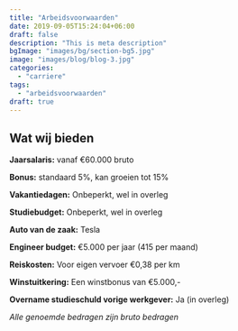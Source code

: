 ```yaml
---
title: "Arbeidsvoorwaarden"
date: 2019-09-05T15:24:04+06:00
draft: false
description: "This is meta description"
bgImage: "images/bg/section-bg5.jpg"
image: "images/blog/blog-3.jpg"
categories: 
  - "carriere"
tags:
  - "arbeidsvoorwaarden"
draft: true
---
```

## Wat wij bieden

**Jaarsalaris:** vanaf €60.000 bruto

**Bonus:** standaard 5%, kan groeien tot 15%

**Vakantiedagen:** Onbeperkt, wel in overleg

**Studiebudget:** Onbeperkt, wel in overleg

**Auto van de zaak:** Tesla

**Engineer budget:** €5.000 per jaar (415 per maand)

**Reiskosten:** Voor eigen vervoer €0,38 per km

**Winstuitkering:** Een winstbonus van €5.000,-

**Overname studieschuld vorige werkgever:** Ja (in overleg)

*Alle genoemde bedragen zijn bruto bedragen*
